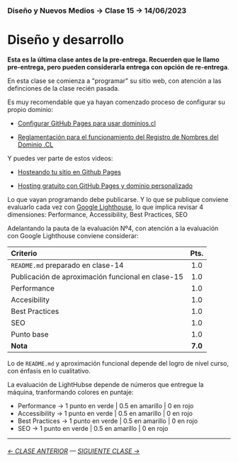 ### Diseño y Nuevos Medios → Clase 15 → 14/06/2023

# Diseño y desarrollo

**Esta es la última clase antes de la pre-entrega. Recuerden que le llamo pre-entrega, pero pueden considerarla entrega con opción de re-entrega**.

En esta clase se comienza a "programar" su sitio web, con atención a las definciones de la clase recién pasada.

Es muy recomendable que ya hayan comenzado proceso de configurar su propio dominio:

- [Configurar GitHub Pages para usar dominios.cl](https://ggerena.medium.com/configurar-github-pages-para-usar-dominios-cl-13c1a644699f)

- [Reglamentación para el funcionamiento del Registro de Nombres del Dominio .CL](https://www.nic.cl/normativa/reglamentacion.html)

Y puedes ver parte de estos videos: 

- [Hosteando tu sitio en Github Pages](https://www.youtube.com/watch?v=wyRfN5oLzx4&t=155s)

- [Hosting gratuito con GitHub Pages y dominio personalizado](https://www.youtube.com/watch?v=nbUR1jzVI5g&t=328s)

Lo que vayan programando debe publicarse. Y lo que se publique conviene evaluarlo cada vez con [Google Lighthouse](https://developers.google.com/web/tools/lighthouse?hl=es), lo que implica revisar 4 dimensiones: Performance, Accessibility, Best Practices, SEO

Adelantando la pauta de la evaluación Nº4, con atención a la evaluación con Google Lighthouse conviene considerar:

| Criterio | Pts. |
|:---------|:----:|
| `README.md` preparado en clase-14 | 1.0 |
| Publicación de aproximación funcional en clase-15 | 1.0 |
| Performance | 1.0 |
| Accesibility | 1.0 |
| Best Practices | 1.0 |
| SEO | 1.0 |
| Punto base | 1.0 |
| **Nota** | **7.0** |

Lo de `README.md` y aproximación funcional depende del logro de nivel curso, con énfasis en lo cualitativo.

La evaluación de LightHubse depende de números que entregue la máquina, tranformando colores en puntaje:

- Performance → 1 punto en verde | 0.5 en amarillo | 0 en rojo
- Accessibility → 1 punto en verde | 0.5 en amarillo | 0 en rojo
- Best Practices → 1 punto en verde | 0.5 en amarillo | 0 en rojo
- SEO → 1 punto en verde | 0.5 en amarillo | 0 en rojo

- - - - - - - 

###### [← CLASE ANTERIOR](https://github.com/profesorfaco/dno037-2023/tree/main/clase-14) — [SIGUIENTE CLASE →](https://github.com/profesorfaco/dno037-2023/tree/main/clase-16)
